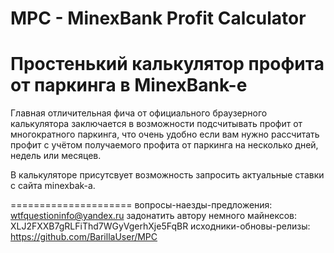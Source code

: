 # MPC - MinexBank Profit Calculator
Простенький калькулятор профита от паркинга в MinexBank-е
===========================

Главная отличительная фича от официального браузерного калькулятора заключается в
возможности подсчитывать профит от многократного паркинга, что очень удобно если вам нужно
рассчитать профит с учётом получаемого профита от паркинга на несколько дней, недель или месяцев.

В калькуляторе присутсвует возможность запросить актуальные ставки с сайта minexbak-a.

=====================
вопросы-наезды-предложения: wtfquestioninfo@yandex.ru
задонатить автору немного майнексов: XLJ2FXXB7gRLFiThd7WGyVgerhXje5FqBR
исходники-обновы-релизы: https://github.com/BarillaUser/MPC
